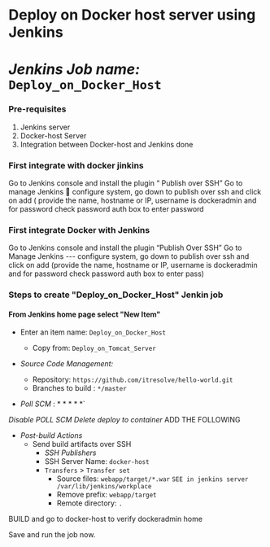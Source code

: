 # Deploy on Docker host server using Jenkins 
# *Jenkins Job name:* `Deploy_on_Docker_Host`

### Pre-requisites

1. Jenkins server 
2. Docker-host Server 
3. Integration between Docker-host and Jenkins done
### First integrate with docker jinkins
Go to Jenkins console and install the plugin “ Publish over SSH”
Go to manage Jenkins  configure system, go down to publish over ssh and click on add ( provide the name, hostname or IP, username is dockeradmin and for password check password auth box to enter password

### First integrate Docker with Jenkins
Go to Jenkins console and install the plugin “Publish Over SSH”
Go to Manage Jenkins --- configure system, go down to publish over ssh and click on add  (provide the name, hostname or IP, username is dockeradmin and for password check password auth box to enter pass)

 
### Steps to create "Deploy_on_Docker_Host" Jenkin job
 #### From Jenkins home page select "New Item"
   - Enter an item name: `Deploy_on_Docker_Host`
     - Copy from: `Deploy_on_Tomcat_Server`
     
   - *Source Code Management:*
      - Repository: `https://github.com/itresolve/hello-world.git`
      - Branches to build : `*/master`  
   - *Poll SCM* :      * * * * *`

*Disable POLL SCM*
*Delete deploy to container*
ADD THE FOLLOWING

 - *Post-build Actions*
   - Send build artifacts over SSH
     - *SSH Publishers*
      - SSH Server Name: `docker-host`
       - `Transfers` >  `Transfer set`
            - Source files: `webapp/target/*.war`     `SEE in jenkins server /var/lib/jenkins/workplace`
	       - Remove prefix: `webapp/target`
	       - Remote directory: `.`
	 
BUILD and go to docker-host to verify dockeradmin home

Save and run the job now.
